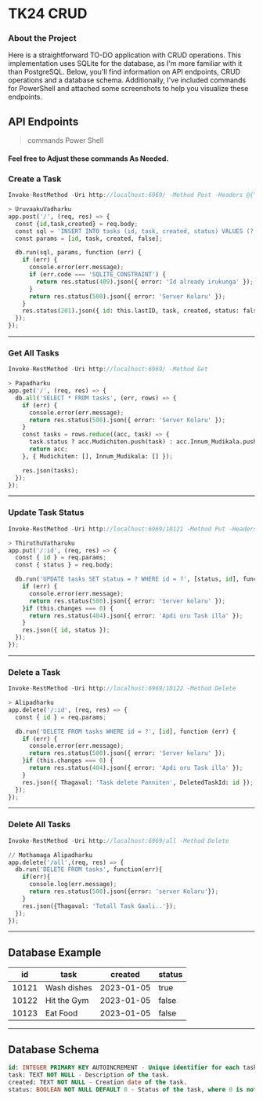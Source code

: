 # TK24 CRUD 

### About the Project

Here is a straightforward TO-DO application with CRUD operations. This implementation uses SQLite for the database, as I'm more familiar with it than PostgreSQL. Below, you'll find information on API endpoints, CRUD operations and a database schema. Additionally, I've included commands for PowerShell and attached some screenshots to help you visualize these endpoints.

## API Endpoints

> commands Power Shell

#### Feel free to Adjust these commands As Needed.


### Create a Task

```javascript
Invoke-RestMethod -Uri http://localhost:6969/ -Method Post -Headers @{"Content-Type"="application/json"} -Body '{"id":"10121","task": "Sample Task", "created": "2023-01-05"}'
```

```python
> UruvaakuVadharku
app.post('/', (req, res) => {
  const {id,task,created} = req.body;
  const sql = 'INSERT INTO tasks (id, task, created, status) VALUES (?, ?, ?, ?)';
  const params = [id, task, created, false];

  db.run(sql, params, function (err) {
    if (err) {
      console.error(err.message);
      if (err.code === 'SQLITE_CONSTRAINT') {
        return res.status(409).json({ error: 'Id already irukunga' });
      }
      return res.status(500).json({ error: 'Server Kolaru' });
    }
    res.status(201).json({ id: this.lastID, task, created, status: false });
  });
});
```
---

### Get All Tasks

```javascript
Invoke-RestMethod -Uri http://localhost:6969/ -Method Get
```

```python
> Papadharku
app.get('/', (req, res) => {
  db.all('SELECT * FROM tasks', (err, rows) => {
    if (err) {
      console.error(err.message);
      return res.status(500).json({ error: 'Server Kolaru' });
    }
    const tasks = rows.reduce((acc, task) => {
      task.status ? acc.Mudichiten.push(task) : acc.Innum_Mudikala.push(task);
      return acc;
    }, { Mudichiten: [], Innum_Mudikala: [] });

    res.json(tasks);
  });
});
```
---

### Update Task Status

```javascript
Invoke-RestMethod -Uri http://localhost:6969/10121 -Method Put -Headers @{"Content-Type"="application/json"} -Body '{"status": true}'
```

```python
> ThiruthuVatharuku
app.put('/:id', (req, res) => {
  const { id } = req.params;
  const { status } = req.body;

  db.run('UPDATE tasks SET status = ? WHERE id = ?', [status, id], function (err) {
    if (err) {
      console.error(err.message);
      return res.status(500).json({ error: 'Server kolaru' });
    }if (this.changes === 0) {
      return res.status(404).json({ error: 'Apdi oru Task illa' });
    }
    res.json({ id, status });
  });
});
```
---

### Delete a Task

```javascript
Invoke-RestMethod -Uri http://localhost:6969/10122 -Method Delete
```

```python
> Alipadharku
app.delete('/:id', (req, res) => {
  const { id } = req.params;

  db.run('DELETE FROM tasks WHERE id = ?', [id], function (err) {
    if (err) {
      console.error(err.message);
      return res.status(500).json({ error: 'Server kolaru' });
    }if (this.changes === 0) {
      return res.status(404).json({ error: 'Apdi oru Task illa' });
    }
    res.json({ Thagaval: 'Task delete Panniten', DeletedTaskId: id });
  });
});
```
---

### Delete All Tasks

```javascript
Invoke-RestMethod -Uri http://localhost:6969/all -Method Delete
```

```python
// Mothamaga Alipadharku
app.delete('/all',(req, res) => {
  db.run('DELETE FROM tasks', function(err){
    if(err){
      console.log(err.message);
      return res.status(500).json({error: 'server Kolaru'});
    }
    res.json({Thagaval: 'Totall Task Gaali..'});
  });
});
```
---

## Database Example

| id    | task          | created      | status |
|-------|---------------|--------------|--------|
| 10121 | Wash dishes   | 2023-01-05   | true   |
| 10122 | Hit the Gym   | 2023-01-05   | false  |
| 10123 | Eat Food      | 2023-01-05   | false  |


---

## Database Schema
```sql
id: INTEGER PRIMARY KEY AUTOINCREMENT - Unique identifier for each task.
task: TEXT NOT NULL - Description of the task.
created: TEXT NOT NULL - Creation date of the task.
status: BOOLEAN NOT NULL DEFAULT 0 - Status of the task, where 0 is not completed and 1 is completed.
```





